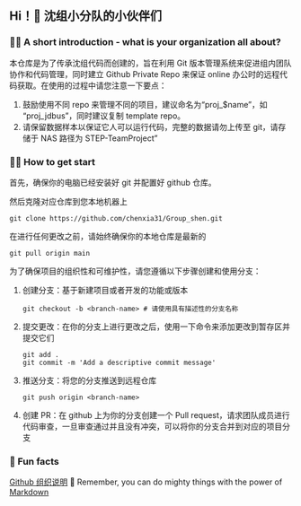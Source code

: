 ## Hi！👋 沈组小分队的小伙伴们 

### 🙋‍♀️ A short introduction - what is your organization all about?
本仓库是为了传承沈组代码而创建的，旨在利用 Git 版本管理系统来促进组内团队协作和代码管理，同时建立 Github Private Repo 来保证 online 办公时的远程代码获取。在使用的过程中请您注意一下要点：
1. 鼓励使用不同 repo 来管理不同的项目，建议命名为“proj_$name”，如 “proj_jdbus”，同时建议复制 template repo。
2. 请保留数据样本以保证它人可以运行代码，完整的数据请勿上传至 git，请存储于 NAS 路径为 STEP-TeamProject”

### 👩‍💻 How to get start
首先，确保你的电脑已经安装好 git 并配置好 github 仓库。

然后克隆对应仓库到您本地机器上
```
git clone https://github.com/chenxia31/Group_shen.git
```
在进行任何更改之前，请始终确保你的本地仓库是最新的
```
git pull origin main
```
为了确保项目的组织性和可维护性，请您遵循以下步骤创建和使用分支：
1. 创建分支：基于新建项目或者开发的功能或版本
   ```
   git checkout -b <branch-name> # 请使用具有描述性的分支名称
   ```
2. 提交更改：在你的分支上进行更改之后，使用一下命令来添加更改到暂存区并提交它们
   ```
   git add .
   git commit -m 'Add a descriptive commit message'
   ```
3. 推送分支：将您的分支推送到远程仓库
   ```
   git push origin <branch-name>
   ```
4. 创建 PR：在 github 上为你的分支创建一个 Pull request，请求团队成员进行代码审查，一旦审查通过并且没有冲突，可以将你的分支合并到对应的项目分支


### 🍿 Fun facts
[Github 组织说明](https://docs.github.com/zh/organizations)
🧙 Remember, you can do mighty things with the power of [Markdown](https://docs.github.com/github/writing-on-github/getting-started-with-writing-and-formatting-on-github/basic-writing-and-formatting-syntax)
